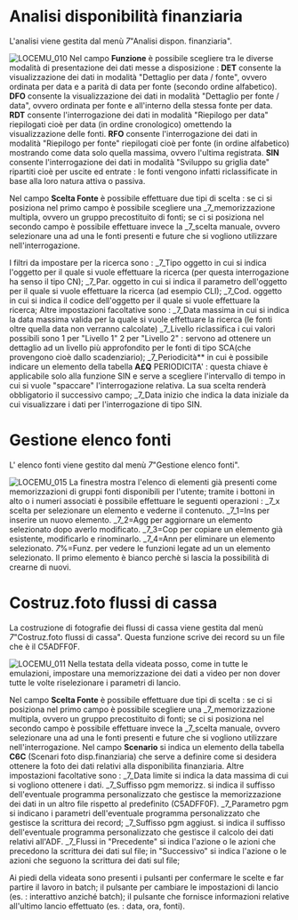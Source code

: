 # Analisi disponibilità finanziaria

L'analisi viene gestita dal menù _7_"Analisi dispon. finanziaria".

![LOCEMU_010](http://localhost:3000/immagini/MBDOC_OPE-C5D050_04/LOCEMU_010.png)
Nel campo **Funzione** è possibile scegliere tra le diverse modalità di presentazione dei dati messe a disposizione : 
**DET**  consente	la visualizzazione dei dati in modalità "Dettaglio per data / fonte", ovvero ordinata per data e a parità di data per fonte (secondo ordine alfabetico).
**DFO** consente	la visualizzazione dei dati in modalità "Dettaglio per fonte / data", ovvero ordinata per fonte e all'interno della stessa fonte per data.
**RDT** consente l'interrogazione dei dati in modalità "Riepilogo per data" riepilogati cioè per data (in ordine cronologico) omettendo la visualizzazione delle fonti.
**RFO** consente l'interrogazione dei dati in modalità "Riepilogo per fonte" riepilogati cioè per fonte (in ordine alfabetico) mostrando come data solo quella massima, ovvero l'ultima registrata.
**SIN** consente l'interrogazione dei dati in modalità "Sviluppo su griglia date" ripartiti cioè per uscite ed entrate :  le fonti vengono infatti riclassificate in base alla loro natura attiva o passiva.

Nel campo **Scelta Fonte**  è possibile effettuare due tipi di scelta : 
se ci si posiziona nel primo campo è possibile scegliere una _7_memorizzazione multipla, ovvero un gruppo precostituito di fonti;
se ci si posiziona nel secondo campo è possibile effettuare invece la _7_scelta manuale, ovvero selezionare una ad una le fonti presenti e future che si vogliono utilizzare nell'interrogazione.

I filtri da impostare per la ricerca sono : 
_7_Tipo oggetto in cui si indica l'oggetto per il quale si vuole effettuare la ricerca (per questa interrogazione ha senso il tipo CN);
_7_Par. oggetto in cui si indica il parametro dell'oggetto per il quale si vuole effettuare la ricerca (ad esempio CLI);
_7_Cod. oggetto in cui si indica il codice dell'oggetto per il quale si vuole effettuare la ricerca;
Altre impostazioni facoltative sono : 
_7_Data massima in cui si indica la data massima valida per la quale si vuole effettuare la ricerca (le fonti oltre quella data non verranno calcolate)
_7_Livello riclassifica i cui valori possibili sono 1 per "Livello 1" 2 per "Livello 2" :  servono ad ottenere un dettaglio ad un livello più approfondito per le fonti di tipo SCA(che provengono cioè dallo scadenziario);
_7_Periodicità** in cui è possibile indicare un elemento della tabella **A£Q** PERIODICITA' :  questa chiave è applicabile solo alla funzione SIN e serve a scegliere l'intervallo di tempo in cui si vuole "spaccare" l'interrogazione relativa. La sua scelta renderà obbligatorio il successivo campo;
_7_Data inizio che indica la data iniziale da cui visualizzare i dati per l'interrogazione di tipo SIN.

# Gestione elenco fonti

L' elenco fonti viene gestito dal menù _7_"Gestione elenco fonti".

![LOCEMU_015](http://localhost:3000/immagini/MBDOC_OPE-C5D050_04/LOCEMU_015.png)
La finestra mostra l'elenco di elementi già presenti come memorizzazioni di gruppi fonti disponibili per l'utente;
tramite i bottoni in alto o i numeri associati  è possibile effettuare le seguenti operazioni : 
_7_x scelta per selezionare un elemento e vederne il contenuto.
_7_1=Ins per inserire un nuovo elemento.
_7_2=Agg per aggiornare un elemento selezionato dopo averlo modificato.
_7_3=Cop per copiare un elemento già esistente, modificarlo e rinominarlo.
_7_4=Ann per eliminare un elemento selezionato.
_7_%=Funz. per vedere le funzioni legate ad un un elemento selezionato.
Il primo elemento è bianco perchè si lascia la possibilità di crearne di nuovi.

# Costruz.foto flussi di cassa

La costruzione di fotografie dei flussi di cassa viene gestita dal menù _7_"Costruz.foto flussi di cassa".
Questa funzione scrive dei record su un file che è il C5ADFF0F.

![LOCEMU_011](http://localhost:3000/immagini/MBDOC_OPE-C5D050_04/LOCEMU_011.png)
Nella testata della videata posso, come in tutte le emulazioni, impostare una memorizzazione dei dati a video per non dover tutte le volte riselezionare i parametri di lancio.

Nel campo **Scelta Fonte**  è possibile effettuare due tipi di scelta : 
se ci si posiziona nel primo campo è possibile scegliere una _7_memorizzazione multipla, ovvero un gruppo precostituito di fonti;
se ci si posiziona nel secondo campo è possibile effettuare invece la _7_scelta manuale, ovvero selezionare una ad una le fonti presenti e future che si vogliono utilizzare nell'interrogazione.
Nel campo **Scenario** si indica un elemento della tabella **C6C** (Scenari foto disp.finanziaria) che serve a definire come si desidera ottenere la foto dei dati relativi alla disponibilita finanziaria.
Altre impostazioni facoltative sono : 
_7_Data limite si indica la data massima di cui si vogliono ottenere i dati.
_7_Suffisso pgm memorizz. si indica il suffisso dell'eventuale programma personalizzato che gestisce la memorizzazione dei dati in un altro file rispetto al predefinito (C5ADFF0F).
_7_Parametro pgm  si indicano i parametri dell'eventuale programma personalizzato che gestisce la scrittura dei record;
_7_Suffisso pgm aggiust. si indica il suffisso dell'eventuale programma personalizzato che gestisce il calcolo dei dati relativi all'ADF.
_7_Flussi   in "Precedente" si indica l'azione o le azioni che precedono la scrittura dei dati sul file; in "Successivo" si indica l'azione o le azioni che seguono la scrittura dei dati sul file;

Ai piedi della videata sono presenti i pulsanti **<F06>** per confermare le scelte e far partire il lavoro in batch;
il pulsante **<F11>**  per cambiare le impostazioni di lancio (es. : interattivo anziché batch);
il pulsante **<F15>** che fornisce informazioni relative all'ultimo lancio effettuato (es. : data, ora, fonti).
